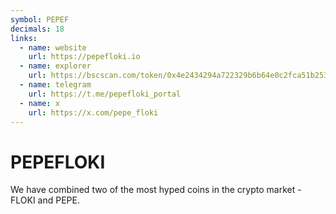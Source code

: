 ```yaml
---
symbol: PEPEF
decimals: 18
links:
  - name: website
    url: https://pepefloki.io
  - name: explorer
    url: https://bscscan.com/token/0x4e2434294a722329b6b64e0c2fca51b2533d7015
  - name: telegram
    url: https://t.me/pepefloki_portal
  - name: x
    url: https://x.com/pepe_floki
---
```


# PEPEFLOKI

We have combined two of the most hyped coins in the crypto market - FLOKI and PEPE.
